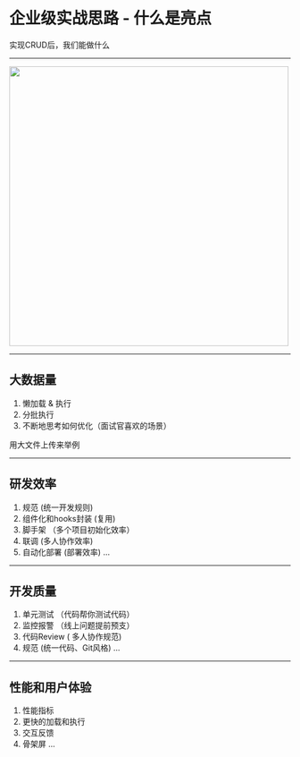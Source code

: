 # 企业级实战思路 - 什么是亮点

实现CRUD后，我们能做什么

---

<img src="https://cdn.jsdelivr.net/gh/shengxinjing/static/fullstack/intro.jpg" width="500" />

---

## 大数据量
1. 懒加载 & 执行
2. 分批执行
3. 不断地思考如何优化（面试官喜欢的场景）

用大文件上传来举例

---

## 研发效率
1. 规范   (统一开发规则)
2. 组件化和hooks封装  (复用)
3. 脚手架  （多个项目初始化效率）
4. 联调     (多人协作效率)
5. 自动化部署   (部署效率)
...

--- 

## 开发质量
1. 单元测试  （代码帮你测试代码）
2. 监控报警   （线上问题提前预支）
3. 代码Review ( 多人协作规范)
4. 规范        (统一代码、Git风格)
...
---

## 性能和用户体验
1. 性能指标
2. 更快的加载和执行
3. 交互反馈
4. 骨架屏
...
